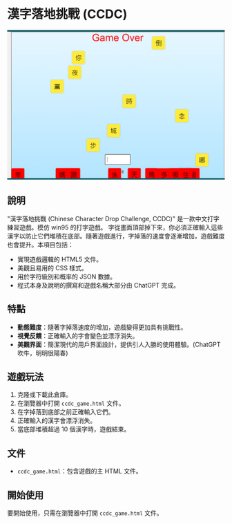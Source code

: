 # 漢字落地挑戰 (CCDC)
![](game.png)
## 說明

"漢字落地挑戰 (Chinese Character Drop Challenge, CCDC)" 是一款中文打字練習遊戲。模仿 win95 的打字遊戲。
字從畫面頂部掉下來，你必須正確輸入這些漢字以防止它們堆積在底部。隨著遊戲進行，字掉落的速度會逐漸增加，遊戲難度也會提升。本項目包括：

- 實現遊戲邏輯的 HTML5 文件。
- 美觀且易用的 CSS 樣式。
- 用於字符級別和概率的 JSON 數據。
- 程式本身及說明的撰寫和遊戲名稱大部分由 ChatGPT 完成。

## 特點

- **動態難度**：隨著字掉落速度的增加，遊戲變得更加具有挑戰性。
- **視覺反饋**：正確輸入的字會變色並漂浮消失。
- **美觀界面**：簡潔現代的用戶界面設計，提供引人入勝的使用體驗。(ChatGPT 吹牛，明明很陽春)

## 遊戲玩法

1. 克隆或下載此倉庫。
2. 在瀏覽器中打開 `ccdc_game.html` 文件。
3. 在字掉落到底部之前正確輸入它們。
4. 正確輸入的漢字會漂浮消失。
5. 當底部堆積超過 10 個漢字時，遊戲結束。

## 文件

- `ccdc_game.html`：包含遊戲的主 HTML 文件。

## 開始使用

要開始使用，只需在瀏覽器中打開 `ccdc_game.html` 文件。


